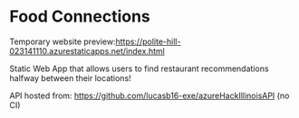 # Food Connections

Temporary website preview:https://polite-hill-023141110.azurestaticapps.net/index.html

Static Web App that allows users to find restaurant recommendations halfway between their locations!

API hosted from: https://github.com/lucasb16-exe/azureHackIllinoisAPI (no CI)


